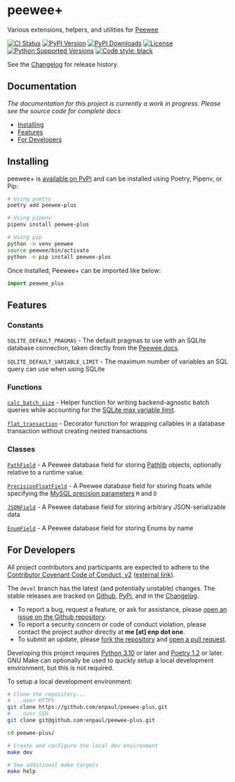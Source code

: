 # peewee+

Various extensions, helpers, and utilities for [Peewee](http://peewee-orm.com)

[![CI Status](https://github.com/enpaul/peewee-plus/workflows/CI/badge.svg?event=push)](https://github.com/enpaul/peewee-plus/actions)
[![PyPI Version](https://img.shields.io/pypi/v/peewee-plus)](https://pypi.org/project/peewee-plus/)
[![PyPI Downloads](https://img.shields.io/pypi/dm/peewee-plus)](https://libraries.io/pypi/peewee-plus)
[![License](https://img.shields.io/pypi/l/peewee-plus)](https://opensource.org/licenses/MIT)
[![Python Supported Versions](https://img.shields.io/pypi/pyversions/peewee-plus)](https://www.python.org)
[![Code style: black](https://img.shields.io/badge/code%20style-black-000000.svg)](https://github.com/psf/black)

See the [Changelog](https://github.com/enpaul/peewee-plus/blob/devel/CHANGELOG.md) for
release history.

## Documentation

*The documentation for this project is currently a work in progress. Please see the source code for complete docs*

- [Installing](#installing)
- [Features](#features)
- [For Developers](#for-developers)

## Installing

peewee+ is [available on PyPI](https://pypi.org/project/peewee-plus/) and can be installed
using Poetry, Pipenv, or Pip:

```bash
# Using poetry
poetry add peewee-plus

# Using pipenv
pipenv install peewee-plus

# Using pip
python -m venv peewee
source peewee/bin/activate
python -m pip install peewee-plus
```

Once installed, Peewee+ can be imported like below:

```python
import peewee_plus
```

## Features

### Constants

`SQLITE_DEFAULT_PRAGMAS` - The default pragmas to use with an SQLite database connection,
taken directly from the
[Peewee docs](http://docs.peewee-orm.com/en/latest/peewee/database.html#recommended-settings).

`SQLITE_DEFAULT_VARIABLE_LIMIT` - The maximum number of variables an SQL query can use
when using SQLite

### Functions

[`calc_batch_size`](blob/devel/peewee_plus.py#L75) - Helper function for writing
backend-agnostic batch queries while accounting for the
[SQLite max variable limit](https://www.sqlite.org/limits.html#max_variable_number).

[`flat_transaction`](blob/devel/peewee_plus.py#L141) - Decorator function for wrapping
callables in a database transaction without creating nested transactions

### Classes

[`PathField`](blob/devel/peewee_plus.py#186) - A Peewee database field for storing
[Pathlib](https://docs.python.org/3/library/pathlib.html) objects, optionally relative to
a runtime value.

[`PrecisionFloatField`](blob/devel/peewee_plus.py#L244) - A Peewee database field for
storing floats while specifying the
[MySQL precision parameters](https://dev.mysql.com/doc/refman/8.0/en/floating-point-types.html)
`M` and `D`

[`JSONField`](blob/devel/peewee_plus.py#L275) - A Peewee database field for storing
arbitrary JSON-serializable data

[`EnumField`](blob/devel/peewee_plus.py#L330) - A Peewee database field for storing Enums
by name

## For Developers

All project contributors and participants are expected to adhere to the
[Contributor Covenant Code of Conduct, v2](CODE_OF_CONDUCT.md) ([external link](https://www.contributor-covenant.org/version/2/0/code_of_conduct/)).

The `devel` branch has the latest (and potentially unstable) changes. The stable releases
are tracked on [Github](https://github.com/enpaul/peewee-plus/releases),
[PyPi](https://pypi.org/project/peewee-plus/#history), and in the
[Changelog](CHANGELOG.md).

- To report a bug, request a feature, or ask for assistance, please
  [open an issue on the Github repository](https://github.com/enpaul/peewee-plus/issues/new).
- To report a security concern or code of conduct violation, please contact the project
  author directly at **‌me \[at‌\] enp dot‎ ‌one**.
- To submit an update, please
  [fork the repository](https://docs.github.com/en/enterprise/2.20/user/github/getting-started-with-github/fork-a-repo)
  and [open a pull request](https://github.com/enpaul/peewee-plus/compare).

Developing this project requires [Python 3.10](https://www.python.org/downloads/) or later
and [Poetry 1.2](https://python-poetry.org/docs/#installation) or later. GNU Make can
optionally be used to quickly setup a local development environment, but this is not
required.

To setup a local development environment:

```bash
# Clone the repository...
# ...over HTTPS
git clone https://github.com/enpaul/peewee-plus.git
# ...over SSH
git clone git@github.com:enpaul/peewee-plus.git

cd peewee-plus/

# Create and configure the local dev environment
make dev

# See additional make targets
make help
```

